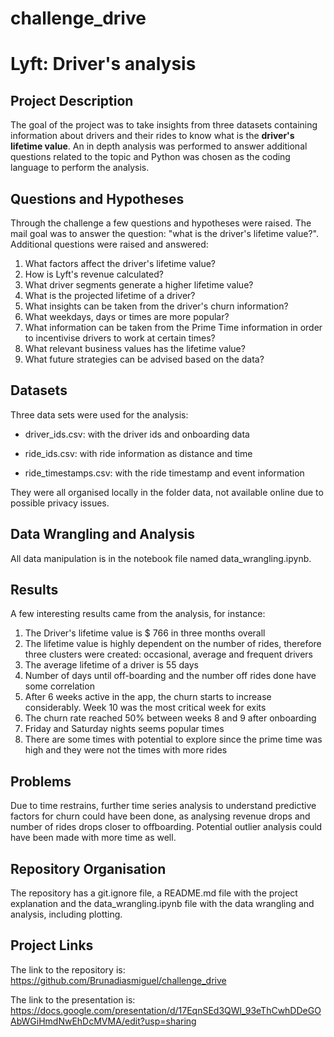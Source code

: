 # challenge_drive

# Lyft: Driver's analysis

## Project Description

The goal of the project was to take insights from three datasets containing information about drivers and their rides to know what is the **driver's lifetime value**. An in depth analysis was performed to answer additional questions related to the topic and Python was chosen as the coding language to perform the analysis.  

## Questions and Hypotheses

Through the challenge a few questions and hypotheses were raised. The mail goal was to answer the question: "what is the driver's lifetime value?". 
Additional questions were raised and answered:

1) What factors affect the driver's lifetime value?
2) How is Lyft's revenue calculated?
3) What driver segments generate a higher lifetime value?
4) What is the projected lifetime of a driver?
5) What insights can be taken from the driver's churn information?
6) What weekdays, days or times are more popular?
7) What information can be taken from the Prime Time information in order to incentivise drivers to work at certain times?
8) What relevant business values has the lifetime value?
9) What future strategies can be advised based on the data?

## Datasets 

Three data sets were used for the analysis:

- driver_ids.csv: with the driver ids and onboarding data

- ride_ids.csv: with ride information as distance and time

- ride_timestamps.csv: with the ride timestamp and event information


They were all organised locally in the folder data, not available online due to possible privacy issues.

## Data Wrangling and Analysis

All data manipulation is in the notebook file named data_wrangling.ipynb.

## Results

A few interesting results came from the analysis, for instance:

1) The Driver's lifetime value is $ 766 in three months overall
2) The lifetime value is highly dependent on the number of rides, therefore three clusters were created: occasional, average and frequent drivers
3) The average lifetime of a driver is 55 days
4) Number of days until off-boarding and the number off rides done have some correlation
5) After 6 weeks active in the app, the churn starts to increase considerably. Week 10 was the most critical week for exits
6) The churn rate reached 50% between weeks 8 and 9 after onboarding
7) Friday and Saturday nights seems popular times
8) There are some times with potential to explore since the prime time was high and they were not the times with more rides

## Problems

Due to time restrains, further time series analysis to understand predictive factors for churn could have been done, as analysing revenue drops and number of rides drops closer to offboarding. Potential outlier analysis could have been made with more time as well.

## Repository Organisation

The repository has a git.ignore file, a README.md file with the project explanation and the data_wrangling.ipynb file with the data wrangling and analysis, including plotting. 

## Project Links

The link to the repository is: https://github.com/Brunadiasmiguel/challenge_drive

The link to the presentation is: https://docs.google.com/presentation/d/17EqnSEd3QWl_93eThCwhDDeGOAbWGiHmdNwEhDcMVMA/edit?usp=sharing